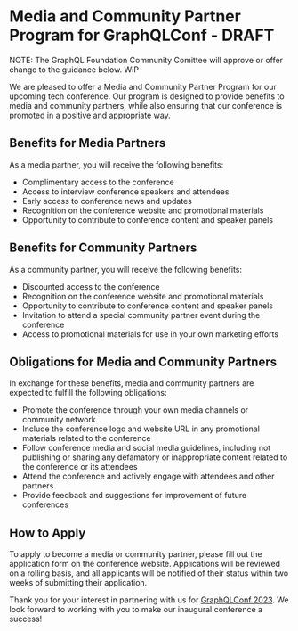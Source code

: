 # Media and Community Partner Program for GraphQLConf - DRAFT

NOTE: The GraphQL Foundation Community Comittee will approve or offer change to the guidance below. WiP

We are pleased to offer a Media and Community Partner Program for our upcoming tech conference. Our program is designed to provide benefits to media and community partners, while also ensuring that our conference is promoted in a positive and appropriate way.

## Benefits for Media Partners
As a media partner, you will receive the following benefits:

- Complimentary access to the conference
- Access to interview conference speakers and attendees
- Early access to conference news and updates
- Recognition on the conference website and promotional materials
- Opportunity to contribute to conference content and speaker panels

## Benefits for Community Partners
As a community partner, you will receive the following benefits:

- Discounted access to the conference
- Recognition on the conference website and promotional materials
- Opportunity to contribute to conference content and speaker panels
- Invitation to attend a special community partner event during the conference
- Access to promotional materials for use in your own marketing efforts

## Obligations for Media and Community Partners
In exchange for these benefits, media and community partners are expected to fulfill the following obligations:

- Promote the conference through your own media channels or community network
- Include the conference logo and website URL in any promotional materials related to the conference
- Follow conference media and social media guidelines, including not publishing or sharing any defamatory or inappropriate content related to the conference or its attendees
- Attend the conference and actively engage with attendees and other partners
- Provide feedback and suggestions for improvement of future conferences

## How to Apply
To apply to become a media or community partner, please fill out the application form on the conference website. Applications will be reviewed on a rolling basis, and all applicants will be notified of their status within two weeks of submitting their application.

Thank you for your interest in partnering with us for [GraphQLConf 2023](https://graphql.org/conf). We look forward to working with you to make our inaugural conference a success!






